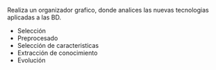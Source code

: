 Realiza un organizador grafico, donde analices las nuevas tecnologias aplicadas a las BD.

- Selección
- Preprocesado
- Selección de caracteristicas
- Extracción de conocimiento
- Evolución